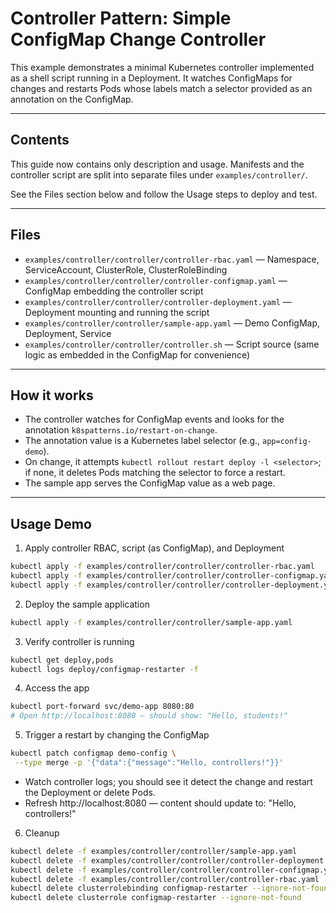 # Controller Pattern: Simple ConfigMap Change Controller
 
 This example demonstrates a minimal Kubernetes controller implemented as a shell script running in a Deployment. It watches ConfigMaps for changes and restarts Pods whose labels match a selector provided as an annotation on the ConfigMap.
 
 ---
 
 ## Contents
 
 This guide now contains only description and usage. Manifests and the controller script are split into separate files under `examples/controller/`.
 
 See the Files section below and follow the Usage steps to deploy and test.
 
 ---
 
 ## Files
 
 - `examples/controller/controller/controller-rbac.yaml` — Namespace, ServiceAccount, ClusterRole, ClusterRoleBinding
 - `examples/controller/controller/controller-configmap.yaml` — ConfigMap embedding the controller script
 - `examples/controller/controller/controller-deployment.yaml` — Deployment mounting and running the script
 - `examples/controller/controller/sample-app.yaml` — Demo ConfigMap, Deployment, Service
 - `examples/controller/controller/controller.sh` — Script source (same logic as embedded in the ConfigMap for convenience)
 
 ---
 
 ## How it works
 
 - The controller watches for ConfigMap events and looks for the annotation `k8spatterns.io/restart-on-change`.
 - The annotation value is a Kubernetes label selector (e.g., `app=config-demo`).
 - On change, it attempts `kubectl rollout restart deploy -l <selector>`; if none, it deletes Pods matching the selector to force a restart.
 - The sample app serves the ConfigMap value as a web page.
 
 ---
 
 ## Usage Demo
 
 1. Apply controller RBAC, script (as ConfigMap), and Deployment
 
 ```bash
kubectl apply -f examples/controller/controller/controller-rbac.yaml
kubectl apply -f examples/controller/controller/controller-configmap.yaml
kubectl apply -f examples/controller/controller/controller-deployment.yaml
```
 
 2. Deploy the sample application
 
 ```bash
kubectl apply -f examples/controller/controller/sample-app.yaml
```
 
 3. Verify controller is running
 
 ```bash
kubectl get deploy,pods
kubectl logs deploy/configmap-restarter -f
```
 
 4. Access the app
 
 ```bash
kubectl port-forward svc/demo-app 8080:80
# Open http://localhost:8080 — should show: "Hello, students!"
```
 
 5. Trigger a restart by changing the ConfigMap
 
 ```bash
kubectl patch configmap demo-config \
  --type merge -p '{"data":{"message":"Hello, controllers!"}}'
 ```
 
 - Watch controller logs; you should see it detect the change and restart the Deployment or delete Pods.
 - Refresh http://localhost:8080 — content should update to: "Hello, controllers!"
 
 6. Cleanup
 
 ```bash
kubectl delete -f examples/controller/controller/sample-app.yaml
kubectl delete -f examples/controller/controller/controller-deployment.yaml
kubectl delete -f examples/controller/controller/controller-configmap.yaml
kubectl delete -f examples/controller/controller/controller-rbac.yaml
kubectl delete clusterrolebinding configmap-restarter --ignore-not-found
kubectl delete clusterrole configmap-restarter --ignore-not-found
 ```